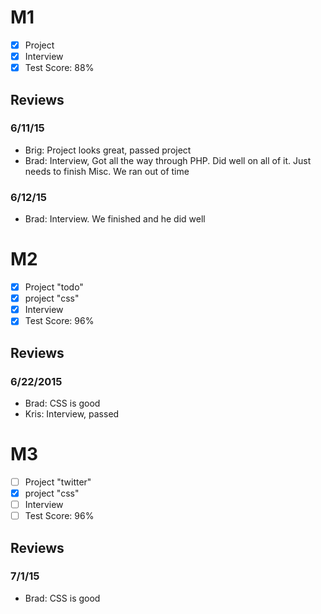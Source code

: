 # M1

- [x] Project 
- [x] Interview
- [x] Test Score: 88%

## Reviews

### 6/11/15

- Brig: Project looks great, passed project
- Brad: Interview, Got all the way through PHP. Did well on all of it. Just needs to finish Misc. We ran out of time

### 6/12/15

- Brad: Interview. We finished and he did well

# M2

- [x] Project "todo"
- [x] project "css"
- [x] Interview
- [x] Test Score: 96%

## Reviews

### 6/22/2015
- Brad: CSS is good
- Kris: Interview, passed


# M3

- [ ] Project "twitter"
- [x] project "css"
- [ ] Interview
- [ ] Test Score: 96%

## Reviews

### 7/1/15
- Brad: CSS is good
